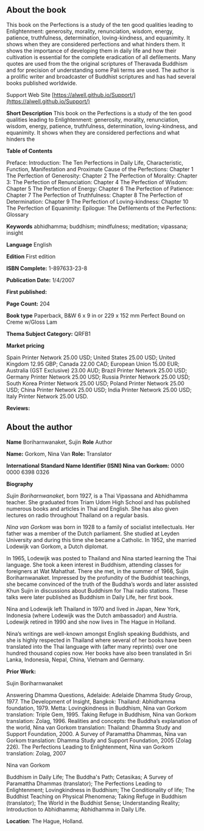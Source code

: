 ## About the book

This book on the Perfections is a study of the ten good qualities leading to Enlightenment: generosity, morality, renunciation, wisdom, energy, patience, truthfulness, determination, loving-kindness, and equanimity. It shows when they are considered perfections and what hinders them. It shows the importance of developing them in daily life and how their cultivation is essential for the complete eradication of all defilements. Many quotes are used from the the original scriptures of Theravada Buddhism and for precision of understanding some Pali terms are used. The author is a prolific writer and broadcaster of Buddhist scriptures and has had several books published worldwide.

 Support Web Site [https://alwell.github.io/Support/](https://alwell.github.io/Support/)

**Short Description** 
This book on the Perfections is a study of the ten good qualities leading to Enlightenment: generosity, morality, renunciation, wisdom, energy, patience, truthfulness, determination, loving-kindness, and equanimity. It shows when they are considered perfections and what hinders the


**Table of Contents** 

Preface: Introduction: The Ten Perfections in Daily Life, Characteristic, Function, Manifestation and Proximate Cause of the Perfections: Chapter 1 The Perfection of Generosity: Chapter 2 The Perfection of Morality: Chapter 3: The Perfection of Renunciation: Chapter 4 The Perfection of Wisdom: Chapter 5 The Perfection of Energy: Chapter 6 The Perfection of Patience: Chapter 7 The Perfection of Truthfulness: Chapter 8 The Perfection of Determination: Chapter 9 The Perfection of Loving-kindness: Chapter 10 The Perfection of Equanimity: Epilogue: The Defilements of the Perfections: Glossary

**Keywords** abhidhamma; buddhism; mindfulness; meditation; vipassana; insight

**Language** English

**Edition** First edition

**ISBN Complete:** 1-897633-23-8

**Publication Date:**  1/4/2007

**First published:** 

**Page Count:** 204

**Book type** Paperback, B&W 6 x 9 in or 229 x 152 mm Perfect Bound on Creme w/Gloss Lam

**Thema Subject Category:** QRFB1

**Market pricing**

Spain Printer Network 	25.00 USD;
United States 	25.00 USD;
United Kingdom 	12.95  GBP;
Canada 	 	22.00  CAD;
European Union 	 	15.00  EUR;
Australia (GST Exclusive)  	23.00 AUD;
Brazil Printer Network 	25.00 USD;
Germany Printer Network 25.00 USD;
Russia Printer Network 	25.00 USD;
South Korea Printer Network 	25.00 USD;
Poland Printer Network 25.00 USD; 
China Printer Network 	25.00 USD; 
India Printer Network 	25.00 USD; 
Italy Printer Network 	25.00 USD. 

**Reviews:**



## About the author

**Name** Boriharnwanaket, Sujin **Role** Author

**Name:** Gorkom, Nina Van 	**Role:** Translator

**International Standard Name Identifier (ISNI) Nina van Gorkom:** 0000 0000 6398 0326

**Biography**


*Sujin Boriharnwanaket*, born 1927, is a Thai Vipassana and Abhidhamma teacher. She graduated from Triam Udom High School and has published numerous books and articles in Thai and English. She has also given lectures on radio throughout Thailand on a regular basis.  

*Nina van Gorkom* was born in 1928 to a family of socialist intellectuals. Her father was a member of the Dutch parliament. She studied at Leyden University and during this time she became a Catholic. In 1952, she married Lodewijk van Gorkom, a Dutch diplomat.

In 1965, Lodewijk was posted to Thailand and Nina started learning the Thai language. She took a keen interest in Buddhism, attending classes for foreigners at Wat Mahathat. There she met, in the summer of 1966, Sujin Boriharnwanaket. Impressed by the profundity of the Buddhist teachings, she became convinced of the truth of the Buddha’s words and later assisted Khun Sujin in discussions about Buddhism for Thai radio stations. These talks were later published as Buddhism in Daily Life, her first book.

Nina and Lodewijk left Thailand in 1970 and lived in Japan, New York, Indonesia (where Lodewijk was the Dutch ambassador) and Austria. Lodewijk retired in 1990 and she now lives in The Hague in Holland.

Nina’s writings are well-known amongst English speaking Buddhists, and she is highly respected in Thailand where several of her books have been translated into the Thai language with (after many reprints) over one hundred thousand copies now. Her books have also been translated in Sri Lanka, Indonesia, Nepal, China, Vietnam and Germany. 
 
**Prior Work:**

Sujin Boriharnwanaket

Answering Dhamma Questions, Adelaide: Adelaide Dhamma Study Group, 1977. The Development of Insight, Bangkok: Thailand: Abhidhamma foundation, 1979. Metta: Lovingkindness in Buddhism, Nina van Gorkom translation: Triple Gem, 1995. Taking Refuge in Buddhism, Nina van Gorkom translation: Zolag, 1996. Realities and concepts: the Buddha’s explanation of the world, Nina van Gorkom translation: Thailand: Dhamma Study and Support Foundation, 2000. A Survey of Paramattha Dhammas, Nina van Gorkom translation: Dhamma Study and Support Foundation, 2005 (Zolag 226). The Perfections Leading to Enlightenment, Nina van Gorkom translation: Zolag, 2007 

Nina van Gorkom

Buddhism in Daily Life; The Buddha's Path; Cetasikas; A Survey of Paramattha Dhammas (translator); The Perfections Leading to Enlightenment; Lovingkindness in Buddhism; The Conditionality of life; The Buddhist Teaching on Physical Phenomena; Taking Refuge in Buddhism (translator); The World in the Buddhist Sense; Understanding Reality; Introduction to Abhidhamma; Abhidhamma in Daily Life.
 
**Location**: The Hague, Holland.
